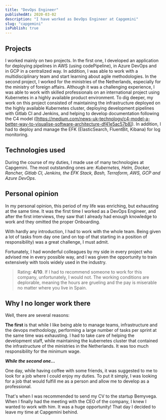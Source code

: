 ```yaml
---
title: "DevOps Engineer"
publishedAt: 2020-03-02
description: "I have worked as DevOps Engineer at Capgemini"
slug: "capgemini"
isPublish: true
---
```


## Projects

I worked mainly on two projects. In the first one, I developed an application for deploying pipelines in AWS (using codePipeline), in Azure DevOps and in GCP in a centralized way. In addition, I was able to work with a multidisciplinary team and start learning about agile methodologies.
In the second project, I worked for the ministries of the Netherlands, especially for the ministry of foreign affairs. Although it was a challenging experience, I was able to work with skilled professionals on an international project using Kubernetes in a highly available product environment. To dig deeper, my work on this project consisted of maintaining the infrastructure deployed on the highly available Kubernetes cluster, deploying development pipelines with Gitlab CI and Jenkins, and helping to develop documentation following the C4 model ([https://medium.com/news-uk-technology/c4-model-a-better-way-to-visualise-software-architecture-df41e5ac57b8]). In addition, I had to deploy and manage the EFK (ElasticSearch, FluentBit, Kibana) for log monitoring.

## Technologies used 

During the course of my duties, I made use of many technologies at Capgemini. The most outstanding ones are:
_Kubernetes, Helm, Docker, Rancher, Gitlab CI, Jenkins, the EFK Stack, Bash, Terraform, AWS, GCP and Azure DevOps_.

## Personal opinion

In my personal opinion, this period of my life was enriching, but exhausting at the same time.
It was the first time I worked as a DevOps Engineer, and after the first interviews, they saw that I already had enough knowledge to work and they omitted the proper Onboarding.

With hardly any introduction, I had to work with the whole team. Being given a lot of tasks from day one (and on top of that starting in a position of responsibility) was a great challenge, I must admit.

Fortunately, I had wonderful colleagues by my side in every project who advised me in every possible way, and I was given the opportunity to train extensively with tools widely used in the industry.

> Rating: **4/10**. If I had to recommend someone to work for this company, unfortunately, I would not. The working conditions are deplorable, meaning the hours are grueling and the pay is miserable no matter where you live in Spain. 

[https://medium.com/news-uk-technology/c4-model-a-better-way-to-visualise-software-architecture-df41e5ac57b8]: https://medium.com/news-uk-technology/c4-model-a-better-way-to-visualise-software-architecture-df41e5ac57b8

## Why I no longer work there

Well, there are several reasons:

**The first** is that while I like being able to manage teams, infrastructure and the devops methodology, performing a large number of tasks per sprint at the same time was exhausting. I had to take care of helping the development staff, while maintaining the kubernetes cluster that contained the infrastructure of the ministries in the Netherlands. It was too much responsibility for the minimum wage. 

**_While the second one..._**

One day, while having coffee with some friends, it was suggested to me to look for a job where I could enjoy my duties. To put it simply, I was looking for a job that would fulfill me as a person and allow me to develop as a professional.

That's when I was recommended to send my CV to the startup Bemyvega. When I finally had the meeting with the CEO of the company, I knew I wanted to work with him. It was a huge opportunity! That day I decided to leave my time at Capgemini behind.
